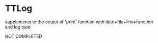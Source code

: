 # TTLog
supplements to the output of 'print' function with date+file+line+function and log type


NOT COMPLETED
